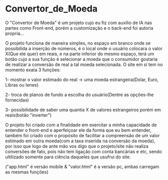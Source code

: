 # Convertor_de_Moeda
O "Convertor de Moeda" é um projeto cujo eu fiz com auxílio de IA nas partes como Front-end, porém a customização e o back-end foi autoria propria...

O projeto funciona de maneira simples, no espaço em branco onde se possibilida a inserção de números, é o local onde o usuário colocara o valor X(Que ele quer) em reais, e na parte inferior do mesmo espaço, terá um botão cujo a sua função é selecionar a moeda que o consumidor gostaria de realizar a conversão de real a tal moeda selecionada. O site em sí tem no momento exata 3 funções:

1- mostrar o valor estimado do real -> uma moeda estrangeira(Dolar, Euro, Libras ou Ienes)

2- troca de planos de fundo a escolha do usuário(Dentre as opções-lhe fornecidas)

3- possibilidade de saber uma quantia X de valores estrangeiros porém em reais(botão "inverter")


O projeto foi criado com a finalidade em exercitar a minha capacidade de entender o front-end e aperfeiçoar ele da forma que eu bem entender, também foi criado com o propósito de facilitar a compreensão de um valor estimado em outra moeda(com a taxa inserida na conversão da moeda), por isso que logo de ante mão vos digo que o projeto/site não realiza conversões de fato, pois não tem ligação com conta bancárias e etc, sendo ultilizado somente para ciência daqueles que usufrui do site.

("app.html" é versão mobile & "valor.html" é a versão pc, ambas carregam as mesmas funções)
